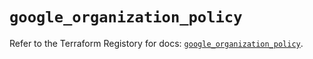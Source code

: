 # `google_organization_policy`

Refer to the Terraform Registory for docs: [`google_organization_policy`](https://registry.terraform.io/providers/hashicorp/google-beta/5.11.0/docs/resources/google_organization_policy).
